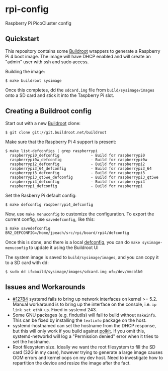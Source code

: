 # rpi-config
Raspberry Pi PicoCluster config

## Quickstart
This repository contains some [Buildroot](https://www.buildroot.org)
wrappers to generate a Raspberry Pi 4 boot image. The image will have
DHCP enabled and will create an "admin" user with ssh and sudo access.

Building the image:
```
$ make buildroot sysimage
```

Once this completes, dd the `sdcard.img` file from `build/sysimage/images`
onto a SD card and stick it into the Taspberry Pi slot.

## Creating a Buildroot config

Start out with a new [Buildroot](https://www.buildroot.org) clone:
```
$ git clone git://git.buildroot.net/buildroot
```

Make sure that the Raspberry Pi 4 support is present:
```
$ make list-defconfigs | grep raspberrypi
  raspberrypi0_defconfig              - Build for raspberrypi0
  raspberrypi0w_defconfig             - Build for raspberrypi0w
  raspberrypi2_defconfig              - Build for raspberrypi2
  raspberrypi3_64_defconfig           - Build for raspberrypi3_64
  raspberrypi3_defconfig              - Build for raspberrypi3
  raspberrypi3_qt5we_defconfig        - Build for raspberrypi3_qt5we
  raspberrypi4_defconfig              - Build for raspberrypi4
  raspberrypi_defconfig               - Build for raspberrypi
```

Set the Rasberry Pi default config:
```
$ make defconfig raspberrypi4_defconfig
```

Now, use `make menuconfig` to customize the configuration. To export the
current config, use `savedefconfig`, like this:
```
$ make savedefconfig BR2_DEFCONFIG=/home/jpeach/src/rpi/board/rpi4/defconfig
```

Once this is done, and there is a local [defconfig](./board/rpi4/defconfig),
you can do `make sysimage-menuconfig` to update it using the Buildroot UI

The system image is saved to `build/sysimage/images`, and you can copy
it to a SD card with dd:
```
$ sudo dd if=build/sysimage/images/sdcard.img of=/dev/mmcblk0
```

## Issues and Workarounds

* [#12784](https://github.com/systemd/systemd/issues/12784)
  systemd fails to bring up network interfaces on kernel >= 5.2. Manual
  workaround is to bring up the interface on the console, i.e. `ip link
  set eth0 up`. Fixed in systemd 243.
* Some GNU packages (e.g. findutils) will fail to build without
  `makeinfo`. This can be fixed by installing the `textinfo` package on
  the host.
* systemd-hostnamed can set the hostname from the DHCP response, but this
  will only work if you build against
  [polkit](https://gitlab.freedesktop.org/polkit/polkit/). If you omit
  this, systemd-networkd will log a "Permission denied" error when it
  tries to set the hostname.
* Root filesystem size. Ideally we want the root filesystem to fill
  the SD card (32G in my case), however trying to generate a large image
  causes OOM errors and kernel oops on my dev host. Need to investigate
  how to repartition the device and resize the image after the fact.
